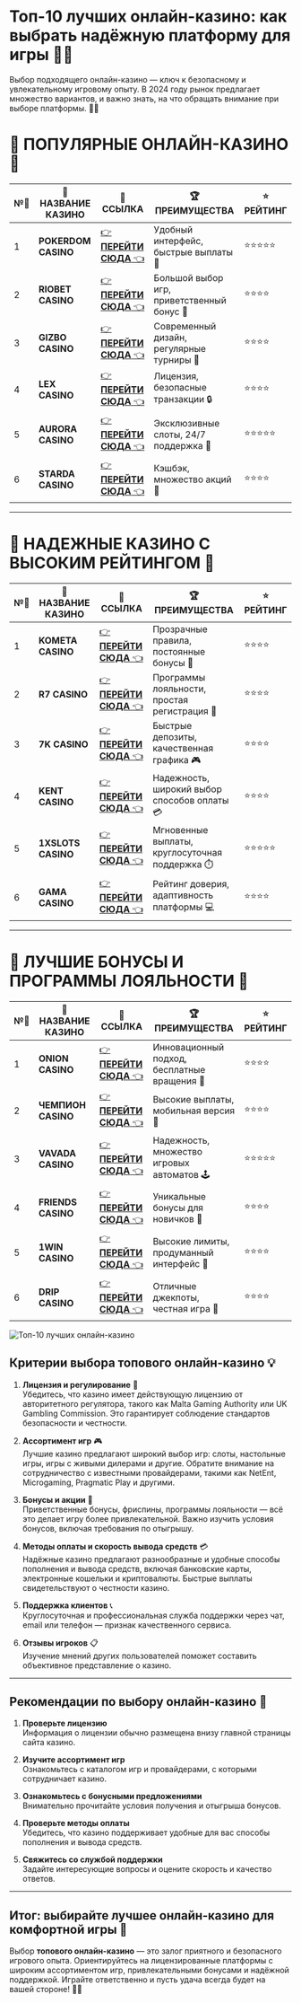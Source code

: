 # Топ-10 лучших онлайн-казино: как выбрать надёжную платформу для игры 🎰✨

Выбор подходящего онлайн-казино — ключ к безопасному и увлекательному игровому опыту. В 2024 году рынок предлагает множество вариантов, и важно знать, на что обращать внимание при выборе платформы. 🎲💎

# 🌟 ПОПУЛЯРНЫЕ ОНЛАЙН-КАЗИНО 🌟

| №️⃣ | 🎰 НАЗВАНИЕ КАЗИНО                       | 🔗 ССЫЛКА                                                                          | 🏆 ПРЕИМУЩЕСТВА                              | ⭐ РЕЙТИНГ |
|-----|------------------------------------------|------------------------------------------------------------------------------------|---------------------------------------------|------------|
| 1   | **POKERDOM CASINO**                      | [👉 **ПЕРЕЙТИ СЮДА** 👈](https://brandplay.link/4k77v2yx)                          | Удобный интерфейс, быстрые выплаты 🤑         | ⭐⭐⭐⭐⭐     |
| 2   | **RIOBET CASINO**                        | [👉 **ПЕРЕЙТИ СЮДА** 👈](https://brandplay.link/7xBLTPyj)                          | Большой выбор игр, приветственный бонус 🎁    | ⭐⭐⭐⭐      |
| 3   | **GIZBO CASINO**                         | [👉 **ПЕРЕЙТИ СЮДА** 👈](https://brandplay.link/bprXw4YV)                          | Современный дизайн, регулярные турниры 🏅      | ⭐⭐⭐⭐      |
| 4   | **LEX CASINO**                           | [👉 **ПЕРЕЙТИ СЮДА** 👈](https://brandplay.link/zW4hdDFV)                          | Лицензия, безопасные транзакции 🔒            | ⭐⭐⭐⭐      |
| 5   | **AURORA CASINO**                        | [👉 **ПЕРЕЙТИ СЮДА** 👈](https://10trafic-stat2.com/click/668546556bcc6313411604bd/6766/13032/subaccount) | Эксклюзивные слоты, 24/7 поддержка 🌟         | ⭐⭐⭐⭐⭐     |
| 6   | **STARDA CASINO**                        | [👉 **ПЕРЕЙТИ СЮДА** 👈](https://brandplay.link/fB7xwRFL)                          | Кэшбэк, множество акций 🎉                    | ⭐⭐⭐⭐      |

---

# 🏅 НАДЕЖНЫЕ КАЗИНО С ВЫСОКИМ РЕЙТИНГОМ 🏅

| №️⃣ | 🎰 НАЗВАНИЕ КАЗИНО                       | 🔗 ССЫЛКА                                                                          | 🏆 ПРЕИМУЩЕСТВА                              | ⭐ РЕЙТИНГ |
|-----|------------------------------------------|------------------------------------------------------------------------------------|---------------------------------------------|------------|
| 1   | **KOMETA CASINO**                        | [👉 **ПЕРЕЙТИ СЮДА** 👈](https://brandplay.link/8ZymQJV8)                          | Прозрачные правила, постоянные бонусы 🔄      | ⭐⭐⭐⭐      |
| 2   | **R7 CASINO**                            | [👉 **ПЕРЕЙТИ СЮДА** 👈](https://brandplay.link/bMd3Yjsw)                          | Программы лояльности, простая регистрация 📝   | ⭐⭐⭐⭐      |
| 3   | **7K CASINO**                            | [👉 **ПЕРЕЙТИ СЮДА** 👈](https://brandplay.link/BvQyFShp)                          | Быстрые депозиты, качественная графика 🎮      | ⭐⭐⭐⭐      |
| 4   | **KENT CASINO**                          | [👉 **ПЕРЕЙТИ СЮДА** 👈](https://brandplay.link/Fv2WP3js)                          | Надежность, широкий выбор способов оплаты 💳  | ⭐⭐⭐⭐      |
| 5   | **1XSLOTS CASINO**                       | [👉 **ПЕРЕЙТИ СЮДА** 👈](https://brandplay.link/hSB1khtr)                          | Мгновенные выплаты, круглосуточная поддержка ⏱️| ⭐⭐⭐⭐⭐     |
| 6   | **GAMA CASINO**                          | [👉 **ПЕРЕЙТИ СЮДА** 👈](https://brandplay.link/j6NMKsDz)                          | Рейтинг доверия, адаптивность платформы 💻     | ⭐⭐⭐⭐      |

---

# 🎁 ЛУЧШИЕ БОНУСЫ И ПРОГРАММЫ ЛОЯЛЬНОСТИ 🎁

| №️⃣ | 🎰 НАЗВАНИЕ КАЗИНО                       | 🔗 ССЫЛКА                                                                          | 🏆 ПРЕИМУЩЕСТВА                              | ⭐ РЕЙТИНГ |
|-----|------------------------------------------|------------------------------------------------------------------------------------|---------------------------------------------|------------|
| 1   | **ONION CASINO**                         | [👉 **ПЕРЕЙТИ СЮДА** 👈](https://brandplay.link/zBGRVpQ9)                          | Инновационный подход, бесплатные вращения 🎡  | ⭐⭐⭐⭐      |
| 2   | **ЧЕМПИОН CASINO**                       | [👉 **ПЕРЕЙТИ СЮДА** 👈](https://temon-gter.cfd/go/lRq?p80412p304504pcc44t17455)   | Высокие выплаты, мобильная версия 📱          | ⭐⭐⭐⭐      |
| 3   | **VAVADA CASINO**                        | [👉 **ПЕРЕЙТИ СЮДА** 👈](https://vavadapartner.pro/?promo=ea5c9275-6854-4505-94fc-95ab18221945-linkb2) | Надежность, множество игровых автоматов 🕹️    | ⭐⭐⭐⭐⭐     |
| 4   | **FRIENDS CASINO**                       | [👉 **ПЕРЕЙТИ СЮДА** 👈](https://gofriends.vc/linkb2)                              | Уникальные бонусы для новичков 🤝             | ⭐⭐⭐⭐      |
| 5   | **1WIN CASINO**                          | [👉 **ПЕРЕЙТИ СЮДА** 👈](https://brandplay.link/smXVpBbG)                          | Высокие лимиты, продуманный интерфейс 🎯      | ⭐⭐⭐⭐      |
| 6   | **DRIP CASINO**                          | [👉 **ПЕРЕЙТИ СЮДА** 👈](https://drp-ircp01.com/c07e6a3db)                          | Отличные джекпоты, честная игра 💎            | ⭐⭐⭐⭐      |

![Топ-10 лучших онлайн-казино](https://spadok.org.ua/images/bolokhiv/bezdepozytni-poslugy-lavyna.jpg)

## Критерии выбора топового онлайн-казино 💡

1. **Лицензия и регулирование** 🔐  
   Убедитесь, что казино имеет действующую лицензию от авторитетного регулятора, такого как Malta Gaming Authority или UK Gambling Commission. Это гарантирует соблюдение стандартов безопасности и честности.

2. **Ассортимент игр** 🎮  
   Лучшие казино предлагают широкий выбор игр: слоты, настольные игры, игры с живыми дилерами и другие. Обратите внимание на сотрудничество с известными провайдерами, такими как NetEnt, Microgaming, Pragmatic Play и другими.

3. **Бонусы и акции** 🎁  
   Приветственные бонусы, фриспины, программы лояльности — всё это делает игру более привлекательной. Важно изучить условия бонусов, включая требования по отыгрышу. 

4. **Методы оплаты и скорость вывода средств** 💳  
   Надёжные казино предлагают разнообразные и удобные способы пополнения и вывода средств, включая банковские карты, электронные кошельки и криптовалюты. Быстрые выплаты свидетельствуют о честности казино. 

5. **Поддержка клиентов** 📞  
   Круглосуточная и профессиональная служба поддержки через чат, email или телефон — признак качественного сервиса.

6. **Отзывы игроков** 📋  
   Изучение мнений других пользователей поможет составить объективное представление о казино.

---

## Рекомендации по выбору онлайн-казино 🎯

1. **Проверьте лицензию**  
   Информация о лицензии обычно размещена внизу главной страницы сайта казино.

2. **Изучите ассортимент игр**  
   Ознакомьтесь с каталогом игр и провайдерами, с которыми сотрудничает казино.

3. **Ознакомьтесь с бонусными предложениями**  
   Внимательно прочитайте условия получения и отыгрыша бонусов.

4. **Проверьте методы оплаты**  
   Убедитесь, что казино поддерживает удобные для вас способы пополнения и вывода средств.

5. **Свяжитесь со службой поддержки**  
   Задайте интересующие вопросы и оцените скорость и качество ответов.

---

## Итог: выбирайте лучшее онлайн-казино для комфортной игры 🎉

Выбор **топового онлайн-казино** — это залог приятного и безопасного игрового опыта. Ориентируйтесь на лицензированные платформы с широким ассортиментом игр, привлекательными бонусами и надёжной поддержкой. Играйте ответственно и пусть удача всегда будет на вашей стороне! 🎰✨
